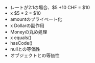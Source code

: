 * レートが2:1の場合、$5 +10 CHF = $10
* x $5 * 2 = $10
* amountのプライベート化
* x Dollarの副作用
* Moneyの丸め処理
* x equals()
* hasCode()
* nullとの等価性
* オブジェクトとの等価性
